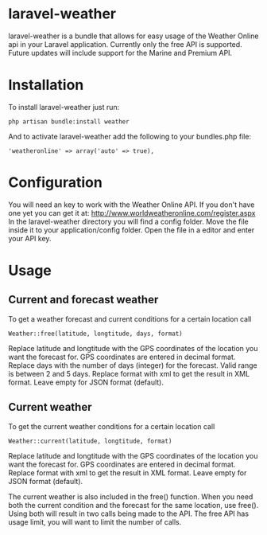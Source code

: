 laravel-weather
===============

laravel-weather is a bundle that allows for easy usage of the Weather Online api in your Laravel application. Currently only the free API is supported. Future updates will include support for the Marine and Premium API.


Installation
============

To install laravel-weather just run:

    php artisan bundle:install weather

And to activate laravel-weather add the following to your bundles.php file:

    'weatheronline' => array('auto' => true),

Configuration
=============

You will need an key to work with the Weather Online API. If you don't have one yet you can get it at: http://www.worldweatheronline.com/register.aspx
In the laravel-weather directory you will find a config folder. Move the file inside it to your application/config folder. Open the file in a editor and enter your API key.

Usage
=====
Current and forecast weather
----------------------------
To get a weather forecast and current conditions for a certain location call

    Weather::free(latitude, longtitude, days, format)

Replace latitude and longtitude with the GPS coordinates of the location you want the forecast for. GPS coordinates are entered in decimal format.
Replace days with the number of days (integer) for the forecast. Valid range is between 2 and 5 days.
Replace format with xml to get the result in XML format. Leave empty for JSON format (default).

Current weather
---------------
To get the current weather conditions for a certain location call

    Weather::current(latitude, longtitude, format)

Replace latitude and longtitude with the GPS coordinates of the location you want the forecast for. GPS coordinates are entered in decimal format.
Replace format with xml to get the result in XML format. Leave empty for JSON format (default).

The current weather is also included in the free() function. When you need both the current condition and the forecast for the same location, use free(). Using both will result in two calls being made to the API. The free API has usage limit, you will want to limit the number of calls.

